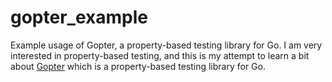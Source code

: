 # gopter_example
Example usage of Gopter, a property-based testing library for Go. I am very interested in property-based testing, and this is my attempt to learn a bit about [Gopter](https://github.com/leanovate/gopter) which is a property-based testing library for Go.
